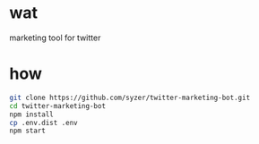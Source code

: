 # wat

marketing tool for twitter

# how

```bash
git clone https://github.com/syzer/twitter-marketing-bot.git
cd twitter-marketing-bot
npm install
cp .env.dist .env
npm start
```

